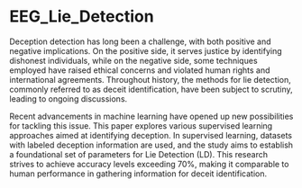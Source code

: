 # EEG_Lie_Detection
Deception detection has long been a challenge, with both positive and negative implications. On the positive side, it serves justice by identifying dishonest individuals, while on the negative side, some techniques employed have raised ethical concerns and violated human rights and international agreements. Throughout history, the methods for lie detection, commonly referred to as deceit identification, have been subject to scrutiny, leading to ongoing discussions.

Recent advancements in machine learning have opened up new possibilities for tackling this issue. This paper explores various supervised learning approaches aimed at identifying deception. In supervised learning, datasets with labeled deception information are used, and the study aims to establish a foundational set of parameters for Lie Detection (LD). This research strives to achieve accuracy levels exceeding 70%, making it comparable to human performance in gathering information for deceit identification.
